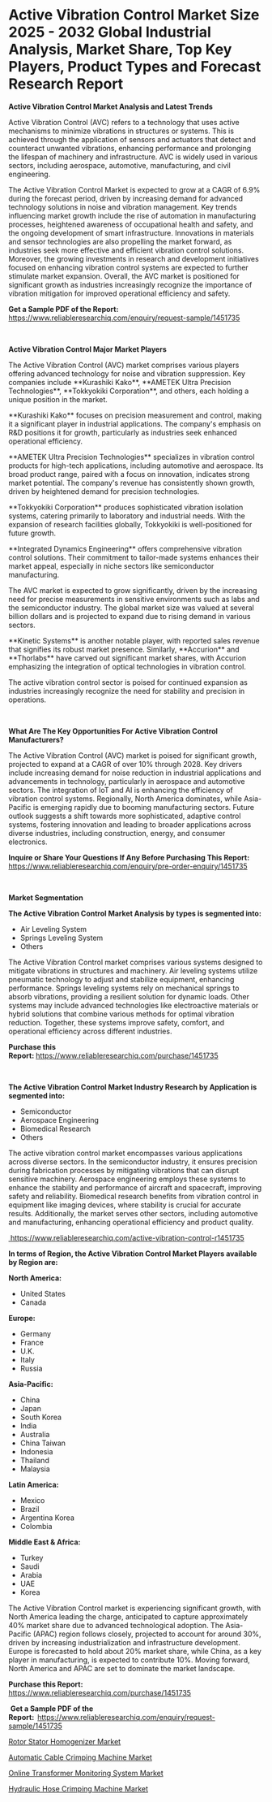 <p><h1>Active Vibration Control Market Size 2025 - 2032 Global Industrial Analysis, Market Share, Top Key Players, Product Types and Forecast Research Report</h1></p><p><strong>Active Vibration Control Market Analysis and Latest Trends</strong></p>
<p><p>Active Vibration Control (AVC) refers to a technology that uses active mechanisms to minimize vibrations in structures or systems. This is achieved through the application of sensors and actuators that detect and counteract unwanted vibrations, enhancing performance and prolonging the lifespan of machinery and infrastructure. AVC is widely used in various sectors, including aerospace, automotive, manufacturing, and civil engineering.</p><p>The Active Vibration Control Market is expected to grow at a CAGR of 6.9% during the forecast period, driven by increasing demand for advanced technology solutions in noise and vibration management. Key trends influencing market growth include the rise of automation in manufacturing processes, heightened awareness of occupational health and safety, and the ongoing development of smart infrastructure. Innovations in materials and sensor technologies are also propelling the market forward, as industries seek more effective and efficient vibration control solutions. Moreover, the growing investments in research and development initiatives focused on enhancing vibration control systems are expected to further stimulate market expansion. Overall, the AVC market is positioned for significant growth as industries increasingly recognize the importance of vibration mitigation for improved operational efficiency and safety.</p></p>
<p><strong>Get a Sample PDF of the Report:&nbsp;</strong> <a href="https://www.reliableresearchiq.com/enquiry/request-sample/1451735?utm_campaign=104&utm_medium=2&utm_source=Github&utm_content=ia&utm_term=17022025&utm_id=active-vibration-control">https://www.reliableresearchiq.com/enquiry/request-sample/1451735</a></p>
<p>&nbsp;</p>
<p><strong>Active Vibration Control Major Market Players</strong></p>
<p><p>The Active Vibration Control (AVC) market comprises various players offering advanced technology for noise and vibration suppression. Key companies include **Kurashiki Kako**, **AMETEK Ultra Precision Technologies**, **Tokkyokiki Corporation**, and others, each holding a unique position in the market.</p><p>**Kurashiki Kako** focuses on precision measurement and control, making it a significant player in industrial applications. The company's emphasis on R&D positions it for growth, particularly as industries seek enhanced operational efficiency.</p><p>**AMETEK Ultra Precision Technologies** specializes in vibration control products for high-tech applications, including automotive and aerospace. Its broad product range, paired with a focus on innovation, indicates strong market potential. The company's revenue has consistently shown growth, driven by heightened demand for precision technologies.</p><p>**Tokkyokiki Corporation** produces sophisticated vibration isolation systems, catering primarily to laboratory and industrial needs. With the expansion of research facilities globally, Tokkyokiki is well-positioned for future growth.</p><p>**Integrated Dynamics Engineering** offers comprehensive vibration control solutions. Their commitment to tailor-made systems enhances their market appeal, especially in niche sectors like semiconductor manufacturing.</p><p>The AVC market is expected to grow significantly, driven by the increasing need for precise measurements in sensitive environments such as labs and the semiconductor industry. The global market size was valued at several billion dollars and is projected to expand due to rising demand in various sectors.</p><p>**Kinetic Systems** is another notable player, with reported sales revenue that signifies its robust market presence. Similarly, **Accurion** and **Thorlabs** have carved out significant market shares, with Accurion emphasizing the integration of optical technologies in vibration control. </p><p>The active vibration control sector is poised for continued expansion as industries increasingly recognize the need for stability and precision in operations.</p></p>
<p>&nbsp;</p>
<p><strong>What Are The Key Opportunities For Active Vibration Control Manufacturers?</strong></p>
<p><p>The Active Vibration Control (AVC) market is poised for significant growth, projected to expand at a CAGR of over 10% through 2028. Key drivers include increasing demand for noise reduction in industrial applications and advancements in technology, particularly in aerospace and automotive sectors. The integration of IoT and AI is enhancing the efficiency of vibration control systems. Regionally, North America dominates, while Asia-Pacific is emerging rapidly due to booming manufacturing sectors. Future outlook suggests a shift towards more sophisticated, adaptive control systems, fostering innovation and leading to broader applications across diverse industries, including construction, energy, and consumer electronics.</p></p>
<p><strong>Inquire or Share Your Questions If Any Before Purchasing This Report:</strong> <a href="https://www.reliableresearchiq.com/enquiry/pre-order-enquiry/1451735?utm_campaign=104&utm_medium=2&utm_source=Github&utm_content=ia&utm_term=17022025&utm_id=active-vibration-control">https://www.reliableresearchiq.com/enquiry/pre-order-enquiry/1451735</a></p>
<p>&nbsp;</p>
<p><strong>Market Segmentation</strong></p>
<p><strong>The Active Vibration Control Market Analysis by types is segmented into:</strong></p>
<p><ul><li>Air Leveling System</li><li>Springs Leveling System</li><li>Others</li></ul></p>
<p><p>The Active Vibration Control market comprises various systems designed to mitigate vibrations in structures and machinery. Air leveling systems utilize pneumatic technology to adjust and stabilize equipment, enhancing performance. Springs leveling systems rely on mechanical springs to absorb vibrations, providing a resilient solution for dynamic loads. Other systems may include advanced technologies like electroactive materials or hybrid solutions that combine various methods for optimal vibration reduction. Together, these systems improve safety, comfort, and operational efficiency across different industries.</p></p>
<p><strong>Purchase this Report:&nbsp;</strong><a href="https://www.reliableresearchiq.com/purchase/1451735?utm_campaign=104&utm_medium=2&utm_source=Github&utm_content=ia&utm_term=17022025&utm_id=active-vibration-control">https://www.reliableresearchiq.com/purchase/1451735</a></p>
<p>&nbsp;</p>
<p><strong>The Active Vibration Control Market Industry Research by Application is segmented into:</strong></p>
<p><ul><li>Semiconductor</li><li>Aerospace Engineering</li><li>Biomedical Research</li><li>Others</li></ul></p>
<p><p>The active vibration control market encompasses various applications across diverse sectors. In the semiconductor industry, it ensures precision during fabrication processes by mitigating vibrations that can disrupt sensitive machinery. Aerospace engineering employs these systems to enhance the stability and performance of aircraft and spacecraft, improving safety and reliability. Biomedical research benefits from vibration control in equipment like imaging devices, where stability is crucial for accurate results. Additionally, the market serves other sectors, including automotive and manufacturing, enhancing operational efficiency and product quality.</p></p>
<p><a href="https://www.reliableresearchiq.com/active-vibration-control-r1451735?utm_campaign=104&utm_medium=2&utm_source=Github&utm_content=ia&utm_term=17022025&utm_id=active-vibration-control">&nbsp;https://www.reliableresearchiq.com/active-vibration-control-r1451735</a></p>
<p><strong>In terms of Region, the Active Vibration Control Market Players available by Region are:</strong></p>
<p>
    <p> <strong> North America: </strong>
        <ul>
            <li>United States</li>
            <li>Canada</li>
        </ul>
        </p> 
    <p> <strong> Europe: </strong>
        <ul>
            <li>Germany</li>
            <li>France</li>
            <li>U.K.</li>
            <li>Italy</li>
            <li>Russia</li>
        </ul>
        </p> 
    <p> <strong> Asia-Pacific: </strong>
        <ul>
            <li>China</li>
            <li>Japan</li>
            <li>South Korea</li>
            <li>India</li>
            <li>Australia</li>
            <li>China Taiwan</li>
            <li>Indonesia</li>
            <li>Thailand</li>
            <li>Malaysia</li>
        </ul>
        </p> 
    <p> <strong> Latin America: </strong>
        <ul>
            <li>Mexico</li>
            <li>Brazil</li>
            <li>Argentina Korea</li>
            <li>Colombia</li>
        </ul>
        </p> 
    <p> <strong> Middle East & Africa: </strong>
        <ul>
            <li>Turkey</li>
            <li>Saudi</li>
            <li>Arabia</li>
            <li>UAE</li>
            <li>Korea</li>
        </ul>
    </p>
    </p>
<p><p>The Active Vibration Control market is experiencing significant growth, with North America leading the charge, anticipated to capture approximately 40% market share due to advanced technological adoption. The Asia-Pacific (APAC) region follows closely, projected to account for around 30%, driven by increasing industrialization and infrastructure development. Europe is forecasted to hold about 20% market share, while China, as a key player in manufacturing, is expected to contribute 10%. Moving forward, North America and APAC are set to dominate the market landscape.</p></p>
<p><strong>Purchase this Report: </strong><a href="https://www.reliableresearchiq.com/purchase/1451735?utm_campaign=104&utm_medium=2&utm_source=Github&utm_content=ia&utm_term=17022025&utm_id=active-vibration-control">https://www.reliableresearchiq.com/purchase/1451735</a></p>
<p>&nbsp;<strong>Get a Sample PDF of the Report:&nbsp;&nbsp;</strong><a href="https://www.reliableresearchiq.com/enquiry/request-sample/1451735?utm_campaign=104&utm_medium=2&utm_source=Github&utm_content=ia&utm_term=17022025&utm_id=active-vibration-control">https://www.reliableresearchiq.com/enquiry/request-sample/1451735</a></p>
<p><strong></strong></p>
<p><p><a href="https://github.com/wyettillesr4/Market-Research-Report-List-1/blob/main/rotor-stator-homogenizer-market.md?utm_campaign=104&utm_medium=2&utm_source=Github&utm_content=ia&utm_term=17022025&utm_id=active-vibration-control">Rotor Stator Homogenizer Market</a></p><p><a href="https://github.com/fraryatena85/Market-Research-Report-List-1/blob/main/automatic-cable-crimping-machine-market.md?utm_campaign=104&utm_medium=2&utm_source=Github&utm_content=ia&utm_term=17022025&utm_id=active-vibration-control">Automatic Cable Crimping Machine Market</a></p><p><a href="https://github.com/jolinolooman/Market-Research-Report-List-1/blob/main/online-transformer-monitoring-system-market.md?utm_campaign=104&utm_medium=2&utm_source=Github&utm_content=ia&utm_term=17022025&utm_id=active-vibration-control">Online Transformer Monitoring System Market</a></p><p><a href="https://github.com/alejnaouare/Market-Research-Report-List-1/blob/main/hydraulic-hose-crimping-machine-market.md?utm_campaign=104&utm_medium=2&utm_source=Github&utm_content=ia&utm_term=17022025&utm_id=active-vibration-control">Hydraulic Hose Crimping Machine Market</a></p></p>